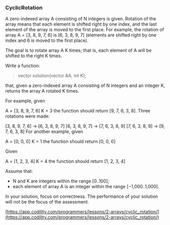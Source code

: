 ### CyclicRotation

A zero-indexed array A consisting of N integers is given. Rotation of the array means that each element is shifted right by one index, and the last element of the array is moved to the first place. For example, the rotation of array A = [3, 8, 9, 7, 6] is [6, 3, 8, 9, 7] (elements are shifted right by one index and 6 is moved to the first place).

The goal is to rotate array A K times; that is, each element of A will be shifted to the right K times.

Write a function:

> vector<int> solution(vector<int> &A, int K);

that, given a zero-indexed array A consisting of N integers and an integer K, returns the array A rotated K times.

For example, given

   A = [3, 8, 9, 7, 6]
   K = 3
the function should return [9, 7, 6, 3, 8]. Three rotations were made:

   [3, 8, 9, 7, 6] -> [6, 3, 8, 9, 7]
   [6, 3, 8, 9, 7] -> [7, 6, 3, 8, 9]
   [7, 6, 3, 8, 9] -> [9, 7, 6, 3, 8]
For another example, given

   A = [0, 0, 0]
   K = 1
the function should return [0, 0, 0]

Given

   A = [1, 2, 3, 4]
   K = 4
the function should return [1, 2, 3, 4]

Assume that:

- N and K are integers within the range [0..100];
- each element of array A is an integer within the range [−1,000..1,000].

In your solution, focus on correctness. The performance of your solution will not be the focus of the assessment.

[https://app.codility.com/programmers/lessons/2-arrays/cyclic_rotation/](https://app.codility.com/programmers/lessons/2-arrays/cyclic_rotation/)